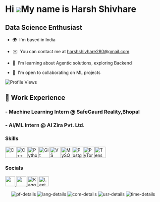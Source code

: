 Hi ![](https://user-images.githubusercontent.com/18350557/176309783-0785949b-9127-417c-8b55-ab5a4333674e.gif)My name is Harsh Shivhare
=======================================================================================================================================

Data Science Enthusiast
-----------------------

* 🌍  I'm based in India
* ✉️  You can contact me at [harshshivhare280@gmail.com](mailto:harshshivhare280@gmail.com)
* 🧠  I'm learning about Agentic solutions, exploring Backend 
* 🤝  I'm open to collaborating on ML projects

  <div align="center">

![Profile Views](https://komarev.com/ghpvc/?username=250519&color=blueviolet)

## 💼 Work Experience
### - Machine Learning Intern @ SafeGaurd Reality,Bhopal

### - AI/ML Intern @ Al Zira Pvt. Ltd.



### Skills


<p align="left">
<a href="https://docs.microsoft.com/en-us/cpp/?view=msvc-170" target="_blank" rel="noreferrer"><img src="https://raw.githubusercontent.com/danielcranney/readme-generator/main/public/icons/skills/c-colored.svg" width="36" height="36" alt="C" /></a><a href="https://docs.microsoft.com/en-us/cpp/?view=msvc-170" target="_blank" rel="noreferrer"><img src="https://raw.githubusercontent.com/danielcranney/readme-generator/main/public/icons/skills/cplusplus-colored.svg" width="36" height="36" alt="C++" /></a><a href="https://www.python.org/" target="_blank" rel="noreferrer"><img src="https://raw.githubusercontent.com/danielcranney/readme-generator/main/public/icons/skills/python-colored.svg" width="36" height="36" alt="Python" /></a><a href="https://git-scm.com/" target="_blank" rel="noreferrer"><img src="https://raw.githubusercontent.com/danielcranney/readme-generator/main/public/icons/skills/git-colored.svg" width="36" height="36" alt="Git" /></a><a href="https://code.visualstudio.com/" target="_blank" rel="noreferrer"><img src="https://raw.githubusercontent.com/danielcranney/readme-generator/main/public/icons/skills/visualstudiocode.svg" width="36" height="36" alt="VS Code" /></a><a href="https://www.mysql.com/" target="_blank" rel="noreferrer"><img src="https://raw.githubusercontent.com/danielcranney/readme-generator/main/public/icons/skills/mysql-colored.svg" width="36" height="36" alt="MySQL" /></a><a href="https://www.postgresql.org/" target="_blank" rel="noreferrer"><img src="https://raw.githubusercontent.com/danielcranney/readme-generator/main/public/icons/skills/postgresql-colored.svg" width="36" height="36" alt="PostgreSQL" /></a><a href="https://pytorch.org/" target="_blank" rel="noreferrer"><img src="https://raw.githubusercontent.com/danielcranney/readme-generator/main/public/icons/skills/pytorch-colored.svg" width="36" height="36" alt="PyTorch" /></a><a href="https://www.tensorflow.org/" target="_blank" rel="noreferrer"><img src="https://raw.githubusercontent.com/danielcranney/readme-generator/main/public/icons/skills/tensorflow-colored.svg" width="36" height="36" alt="TensorFlow" /></a>
</p>


### Socials

<p align="left"> 
  <a href="https://www.github.com/250519" target="_blank" rel="noreferrer"> 
    <picture> 
      <source media="(prefers-color-scheme: dark)" srcset="https://raw.githubusercontent.com/danielcranney/readme-generator/main/public/icons/socials/github-dark.svg" /> 
      <source media="(prefers-color-scheme: light)" srcset="https://raw.githubusercontent.com/danielcranney/readme-generator/main/public/icons/socials/github.svg" /> 
      <img src="https://raw.githubusercontent.com/danielcranney/readme-generator/main/public/icons/socials/github.svg" width="32" height="32" /> 
    </picture> 
  </a> 
  <a href="https://www.linkedin.com/in/harsh-shivhare-107032252/" target="_blank" rel="noreferrer"> 
    <picture> 
      <source media="(prefers-color-scheme: dark)" srcset="https://raw.githubusercontent.com/danielcranney/readme-generator/main/public/icons/socials/linkedin-dark.svg" /> 
      <source media="(prefers-color-scheme: light)" srcset="https://raw.githubusercontent.com/danielcranney/readme-generator/main/public/icons/socials/linkedin.svg" /> 
      <img src="https://raw.githubusercontent.com/danielcranney/readme-generator/main/public/icons/socials/linkedin.svg" width="32" height="32" /> 
    </picture> 
  </a> 
  <a href="https://www.kaggle.com/harshshivhare2505" target="_blank" rel="noreferrer"> 
    <img src="https://www.vectorlogo.zone/logos/kaggle/kaggle-icon.svg" width="32" height="32" alt="Kaggle" /> 
  </a> 
  <a href="https://leetcode.com/u/h2505/" target="_blank" rel="noreferrer"> 
    <img src="https://upload.wikimedia.org/wikipedia/commons/1/19/LeetCode_logo_black.png" width="32" height="32" alt="LeetCode" /> 
  </a> 
</p>

<p align="center">
<img alt="pf-details" src="https://github-profile-summary-cards.vercel.app/api/cards/profile-details?username=250519&theme=dracula">

<img alt="lang-details" src="https://github-profile-summary-cards.vercel.app/api/cards/repos-per-language?username=250519&theme=dracula">

<img alt="com-details" src="https://github-profile-summary-cards.vercel.app/api/cards/most-commit-language?username=250519&theme=dracula">

<img alt="usr-details" src="https://github-profile-summary-cards.vercel.app/api/cards/stats?username=250519&theme=dracula">

<img alt="time-details" src="https://github-profile-summary-cards.vercel.app/api/cards/productive-time?username=250519&theme=dracula&utcOffset=5.30">
</p>
<!--
**250519/250519** is a ✨ _special_ ✨ repository because its `README.md` (this file) appears on your GitHub profile.

Here are some ideas to get you started:

- 🔭 I’m currently working on ...
- 🌱 I’m currently learning ...
- 👯 I’m looking to collaborate on ...
- 🤔 I’m looking for help with ...
- 💬 Ask me about ...
- 📫 How to reach me: ...
- 😄 Pronouns: ...
- ⚡ Fun fact: ...
-->
